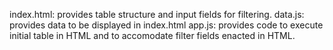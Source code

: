 
index.html:   provides table structure and input fields for filtering.
data.js:      provides data to be displayed in index.html
app.js:       provides code to execute initial table in HTML and to accomodate filter fields enacted in HTML.
